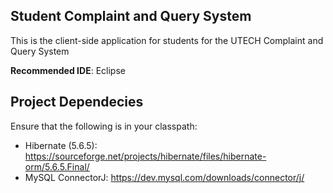 ## Student Complaint and Query System

This is the client-side application for students for the UTECH Complaint and Query System

**Recommended IDE**: Eclipse

## Project Dependecies
Ensure that the following is in your classpath:
- Hibernate (5.6.5): https://sourceforge.net/projects/hibernate/files/hibernate-orm/5.6.5.Final/
- MySQL ConnectorJ: https://dev.mysql.com/downloads/connector/j/
